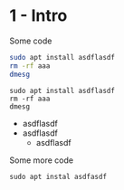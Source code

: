 1 - Intro
===========

Some code

```bash
sudo apt install asdflasdf
rm -rf aaa
dmesg
```

```shell
sudo apt install asdflasdf
rm -rf aaa
dmesg
```

- asdflasdf
- asdflasdf
    - asdflasdf


Some more code

`sudo apt instal asdfasdf`
